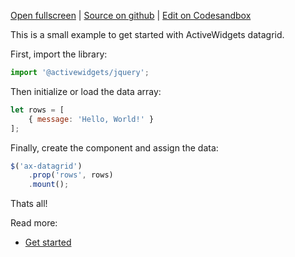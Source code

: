 
[Open fullscreen](/hello-world/) | [Source on github](https://github.com/activewidgets/jquery/tree/master/examples/hello-world) | [Edit on Codesandbox](https://codesandbox.io/s/github/activewidgets/jquery/tree/master/examples/hello-world)

This is a small example to get started with ActiveWidgets datagrid.

First, import the library:

```js
import '@activewidgets/jquery';
```

Then initialize or load the data array:

```js
let rows = [
    { message: 'Hello, World!' }
];
```

Finally, create the component and assign the data:

```js
$('ax-datagrid')
    .prop('rows', rows)
    .mount();
```

Thats all! 

Read more:

 - [Get started](https://docs.activewidgets.com/guide/starting/jquery/)